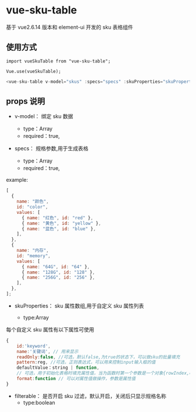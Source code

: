 # vue-sku-table

基于 vue2.6.14 版本和 element-ui 开发的 sku 表格组件

## 使用方式

`import vueSkuTable from "vue-sku-table";`

`Vue.use(vueSkuTable);`

```javascript
<vue-sku-table v-model="skus" :specs="specs" :skuProperties="skuProperties"/>
```

## props 说明

- v-model： 绑定 sku 数据

  - type：Array
  - required：true,

- specs： 规格参数,用于生成表格

  - type：Array
  - required：true,

example:

>

```javascript
[
  {
    name: "颜色",
    id: "color",
    values: [
      { name: "红色", id: "red" },
      { name: "黄色", id: "yellow" },
      { name: "蓝色", id: "blue" },
    ],
  },
  {
    name: "内存",
    id: "memory",
    values: [
      { name: "64G", id: "64" },
      { name: "128G", id: "128" },
      { name: "256G", id: "256" },
    ],
  },
];
```

- skuProperties： sku 属性数组,用于自定义 sku 属性列表

  - type:Array

每个自定义 sku 属性有以下属性可使用

```javascript
{
    id:'keyword',
    name:'关键词', // 用来显示
    readOnly:false, //可选，默认false,为true的状态下，可以做sku的批量填充
    pattern:reg, //可选，正则表达式，可以用来控制input输入框的值
    defaultValue：string | function,
    // 可选，用于初始化表格时填充属性值，当为函数时第一个参数是一个对象{rowIndex,columns},rowIndex是行的索引，columns是该行的列信息
    format:function // 可以对属性值做操作，参数是属性值
}
```

- filterable： 是否开启 sku 过滤，默认开启，关闭后只显示规格名称
  - type:boolean
